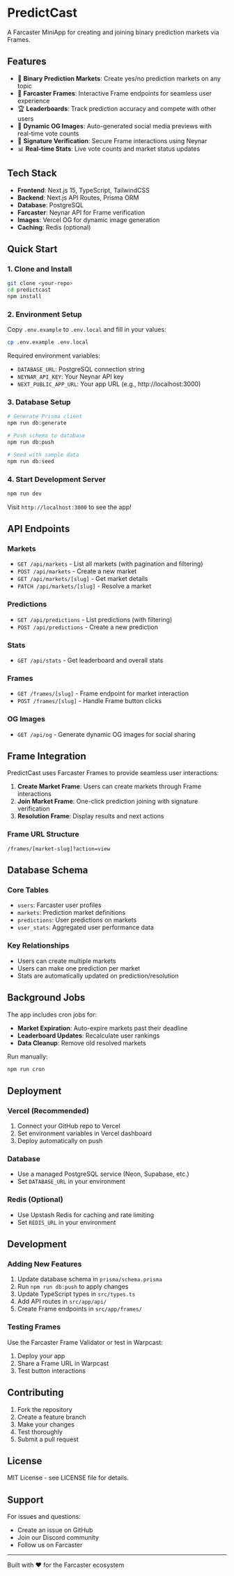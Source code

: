 # PredictCast

A Farcaster MiniApp for creating and joining binary prediction markets via Frames.

## Features

- 🎯 **Binary Prediction Markets**: Create yes/no prediction markets on any topic
- 📱 **Farcaster Frames**: Interactive Frame endpoints for seamless user experience
- 🏆 **Leaderboards**: Track prediction accuracy and compete with other users
- 🎨 **Dynamic OG Images**: Auto-generated social media previews with real-time vote counts
- 🔐 **Signature Verification**: Secure Frame interactions using Neynar
- 📊 **Real-time Stats**: Live vote counts and market status updates

## Tech Stack

- **Frontend**: Next.js 15, TypeScript, TailwindCSS
- **Backend**: Next.js API Routes, Prisma ORM
- **Database**: PostgreSQL
- **Farcaster**: Neynar API for Frame verification
- **Images**: Vercel OG for dynamic image generation
- **Caching**: Redis (optional)

## Quick Start

### 1. Clone and Install

```bash
git clone <your-repo>
cd predictcast
npm install
```

### 2. Environment Setup

Copy `.env.example` to `.env.local` and fill in your values:

```bash
cp .env.example .env.local
```

Required environment variables:
- `DATABASE_URL`: PostgreSQL connection string
- `NEYNAR_API_KEY`: Your Neynar API key
- `NEXT_PUBLIC_APP_URL`: Your app URL (e.g., http://localhost:3000)

### 3. Database Setup

```bash
# Generate Prisma client
npm run db:generate

# Push schema to database
npm run db:push

# Seed with sample data
npm run db:seed
```

### 4. Start Development Server

```bash
npm run dev
```

Visit `http://localhost:3000` to see the app!

## API Endpoints

### Markets
- `GET /api/markets` - List all markets (with pagination and filtering)
- `POST /api/markets` - Create a new market
- `GET /api/markets/[slug]` - Get market details
- `PATCH /api/markets/[slug]` - Resolve a market

### Predictions
- `GET /api/predictions` - List predictions (with filtering)
- `POST /api/predictions` - Create a new prediction

### Stats
- `GET /api/stats` - Get leaderboard and overall stats

### Frames
- `GET /frames/[slug]` - Frame endpoint for market interaction
- `POST /frames/[slug]` - Handle Frame button clicks

### OG Images
- `GET /api/og` - Generate dynamic OG images for social sharing

## Frame Integration

PredictCast uses Farcaster Frames to provide seamless user interactions:

1. **Create Market Frame**: Users can create markets through Frame interactions
2. **Join Market Frame**: One-click prediction joining with signature verification
3. **Resolution Frame**: Display results and next actions

### Frame URL Structure
```
/frames/[market-slug]?action=view
```

## Database Schema

### Core Tables
- `users`: Farcaster user profiles
- `markets`: Prediction market definitions
- `predictions`: User predictions on markets
- `user_stats`: Aggregated user performance data

### Key Relationships
- Users can create multiple markets
- Users can make one prediction per market
- Stats are automatically updated on prediction/resolution

## Background Jobs

The app includes cron jobs for:
- **Market Expiration**: Auto-expire markets past their deadline
- **Leaderboard Updates**: Recalculate user rankings
- **Data Cleanup**: Remove old resolved markets

Run manually:
```bash
npm run cron
```

## Deployment

### Vercel (Recommended)
1. Connect your GitHub repo to Vercel
2. Set environment variables in Vercel dashboard
3. Deploy automatically on push

### Database
- Use a managed PostgreSQL service (Neon, Supabase, etc.)
- Set `DATABASE_URL` in your environment

### Redis (Optional)
- Use Upstash Redis for caching and rate limiting
- Set `REDIS_URL` in your environment

## Development

### Adding New Features
1. Update database schema in `prisma/schema.prisma`
2. Run `npm run db:push` to apply changes
3. Update TypeScript types in `src/types.ts`
4. Add API routes in `src/app/api/`
5. Create Frame endpoints in `src/app/frames/`

### Testing Frames
Use the Farcaster Frame Validator or test in Warpcast:
1. Deploy your app
2. Share a Frame URL in Warpcast
3. Test button interactions

## Contributing

1. Fork the repository
2. Create a feature branch
3. Make your changes
4. Test thoroughly
5. Submit a pull request

## License

MIT License - see LICENSE file for details.

## Support

For issues and questions:
- Create an issue on GitHub
- Join our Discord community
- Follow us on Farcaster

---

Built with ❤️ for the Farcaster ecosystem